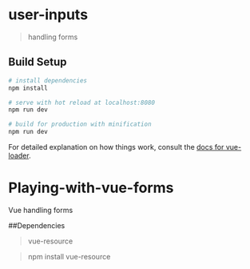 
# user-inputs

> handling forms

## Build Setup

``` bash
# install dependencies
npm install

# serve with hot reload at localhost:8080
npm run dev

# build for production with minification
npm run dev
```

For detailed explanation on how things work, consult the [docs for vue-loader](http://vuejs.github.io/vue-loader).

# Playing-with-vue-forms
Vue handling forms

##Dependencies

> vue-resource

> npm install vue-resource
